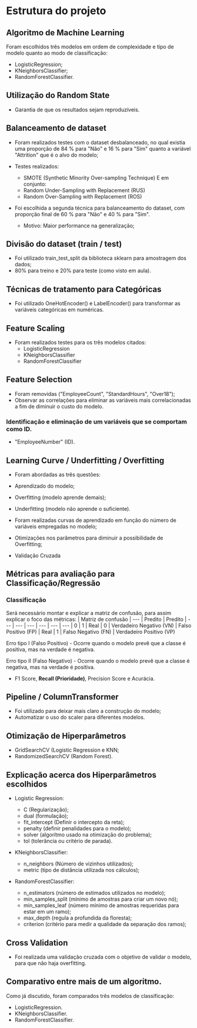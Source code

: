 # Estrutura do projeto

## Algoritmo de Machine Learning

Foram escolhidos três modelos em ordem de complexidade e tipo de modelo quanto ao modo de classificação:

- LogisticRegression;
- KNeighborsClassifier;
- RandomForestClassifier.

## Utilização do Random State

- Garantia de que os resultados sejam reproduzíveis.

## Balanceamento de dataset

- Foram realizados testes com o dataset desbalanceado, no qual existia uma proporção de 84 % para "Não" e 16 % para "Sim" quanto a variável "Attrition" que é o alvo do modelo;
- Testes realizados:
	- SMOTE (Synthetic Minority Over-sampling Technique)
	E em conjunto:
	- Random Under-Sampling with Replacement (RUS)
	- Random Over-Sampling with Replacement (ROS)

- Foi escolhida a segunda técnica para balanceamento do dataset, com proporção final de 60 % para "Não" e 40 % para "Sim".
	- Motivo: Maior performance na generalização;

## Divisão do dataset (train / test)

- Foi utilizado train_test_split da biblioteca sklearn para amostragem dos dados; 
- 80% para treino e 20% para teste (como visto em aula).

## Técnicas de tratamento para Categóricas

- Foi utilizado OneHotEncoder() e LabelEncoder() para transformar as variáveis categóricas em numéricas.

## Feature Scaling

- Foram realizados testes para os três modelos citados:
	- LogisticRegression 
	- KNeighborsClassifier 
	- RandomForestClassifier 

## Feature Selection

- Foram removidas ("EmployeeCount", "StandardHours", "Over18");
- Observar as correlações para eliminar as variáveis mais correlacionadas a fim de diminuir o custo do modelo.

### Identificação e eliminação de um variáveis que se comportam como ID.

- "EmployeeNumber" (ID).

## Learning Curve / Underfitting / Overfitting

- Foram abordadas as três questões:

- Aprendizado do modelo;
- Overfitting (modelo aprende demais);
- Underfitting (modelo não aprende o suficiente).

- Foram realizadas curvas de aprendizado em função do número de variáveis empregadas no modelo; 
- Otimizações nos parâmetros para diminuir a possibilidade de Overfitting; 
- Validação Cruzada


## Métricas para avaliação para Classificação/Regressão
### Classificação

Será necessário montar e explicar a matriz de confusão, para assim explicar o foco das métricas:
| Matriz de confusão | --- | Predito | Predito
| --- | --- | --- | ---
| --- | --- | 0 | 1
| Real | 0 | Verdadeiro Negativo (VN) | Falso Positivo (FP)
| Real | 1 | Falso Negativo (FN) | Verdadeiro Positivo (VP)

Erro tipo I (Falso Positivo) - Ocorre quando o modelo prevê que a classe é positiva, mas na verdade é negativa.

Erro tipo II (Falso Negativo) - Ocorre quando o modelo prevê que a classe é negativa, mas na verdade é positiva.

- F1 Score, **Recall (Prioridade)**, Precision Score e Acurácia.

## Pipeline / ColumnTransformer

- Foi utilizado para deixar mais claro a construção do modelo; 
- Automatizar o uso do scaler para diferentes modelos.

## Otimização de Hiperparâmetros

- GridSearchCV (Logistic Regression e KNN;
- RandomizedSearchCV (Random Forest).

## Explicação acerca dos Hiperparâmetros escolhidos

- Logistic Regression:
	- C (Regularização);
	- dual (formulação);
	- fit_intercept (Definir o intercepto da reta);
	- penalty (definir penalidades para o modelo);
	- solver (algorítmo usado na otimização do problema);
	- tol (tolerância ou critério de parada).

- KNeighborsClassifier:
	- n_neighbors (Número de vizinhos utilizados);
	- metric (tipo de distância utilizada nos cálculos);

- RandomForestClassifier:
	- n_estimators (número de estimados utilizados no modelo);
	- min_samples_split (mínimo de amostras para criar um novo nó);
	- min_samples_leaf (número mínimo de amostras requeridas para estar em um ramo);
	- max_depth (regula a profundida da floresta);
	- criterion (critério para medir a qualidade da separação dos ramos);

## Cross Validation

- Foi realizada uma validação cruzada com o objetivo de validar o modelo, para que não haja overfitting.

## Comparativo entre mais de um algoritmo.

Como já discutido, foram comparados três modelos de classificação:

- LogisticRegression.
- KNeighborsClassifier.
- RandomForestClassifier.
